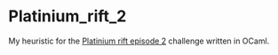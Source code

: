 # Platinium_rift_2
My heuristic for the [Platinium rift episode 2](https://www.codingame.com/multiplayer/bot-programming/platinum-rift-episode-2) challenge written in OCaml.
